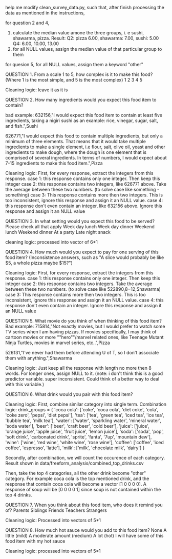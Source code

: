 
help me modify clean_survey_data.py, 
such that, after finish processing the data as mentioned in the instructions, 

for question 2 and 4, 
1. calculate the median value amone the three groups, i. e sushi, shawarma, pizza.
Result: 
Q2: pizza 6.00, shawarma: 7.00, sushi: 5.00
Q4: 6.00, 10.00, 13.00
2. for all NULL values, assign the median value of that particular group to them

for quesion 5, 
for all NULL values, assign them a keyword "other"




QUESTION 1. From a scale 1 to 5, how complex is it to make this food? (Where 1 is the most simple, and 5 is the most
 complex)
 1
 2
 3
 4
 5

 Cleaning logic: leave it as it is

 QUESTION 2. How many ingredients would you expect this food item to contain?

bad example: 632156,"I would expect this food item to contain at least five ingredients, taking a nigiri sushi as an example: rice, vinegar, sugar, salt, and fish.",Sushi

626771,"I would expect this food to contain multiple ingredients, but only a minimum of three elements. That means that it would take multiple ingredients to make a single element, i.e flour, salt, olive oil, yeast and other ingredients to make dough, where the dough is one element that is comprised of several ingredients. In terms of numbers, I would expect about 7-15 ingredients to make this food item.",Pizza

Cleaning logic: 
First, for every response, extract the integers from this response. 
case 1: this response contains only one integer. Then keep this integer
case 2: this response contains two integers, like 626771 above. Take the average between these two numbers. (to solve case like something - something)
case 3: This response contains more then two integers. This is too inconsistent, ignore this response and assign it an NULL value. 
case 4: this response don't even contain an integer, like 632156 above. Ignore this response and assign it an NULL value


QUESTION 3.  In what setting would you expect this food to be served? Please check all that apply
 Week day lunch
 Week day dinner
 Weekend lunch
 Weekend dinner
 At a party
 Late night snack

cleaning logic: processed into vector of 6*1

 QUESTION 4. How much would you expect to pay for one serving of this food item?
(Inconsistence answers, such as "A slice would probably be like $5, a whole pizza maybe $15?")

Cleaning logic: 
First, for every response, extract the integers from this response. 
case 1: this response contains only one integer. Then keep this integer
case 2: this response contains two integers. Take the average between these two numbers. (to solve case like 522890,8$-12$,Shawarma)
case 3: This response contains more then two integers. This is too inconsistent, ignore this response and assign it an NULL value. 
case 4: this response don't even contain an integer. Ignore this response and assign it an NULL value


QUESTION 5. What movie do you think of when thinking of this food item?
Bad example: 715814,"Not exactly movies, but I would prefer to watch some TV series when I am having pizzas. If movies specifically, I may think of cartoon movies or more ""hero""/marvel related ones, like Teenage Mutant Ninja Turtles, movies in marvel series, etc..",Pizza

526131,"I've never had them before attending U of T, so I don't associate them with anything.",Shawarma

Cleaning logic: Just keep all the response with length no more then 8 words. For longer ones, assign NULL to it. 
(note: i don't think this is a good predictor variable. super inconsistent. Could think of a better way to deal with this variable.)

QUESTION 6. What drink would you pair with this food item?

Cleaning logic: 
First, combine similar category into single term.
Combination logic: 
drink_groups = {
    'coca cola': ['coke', 'coca cola', 'diet coke', 'cola', 'coke zero', 'pepsi', 'diet pepsi'],
    'tea': ['tea', 'green tea', 'iced tea', 'ice tea', 'bubble tea', 'milk tea'],
    'water': ['water', 'sparkling water', 'mineral water', 'soda water'],
    'beer': ['beer', 'craft beer', 'cold beer'],
    'juice': ['juice', 'orange juice', 'apple juice', 'fruit juice', 'lemon juice'],
    'soda': ['soda', 'pop', 'soft drink', 'carbonated drink', 'sprite', 'fanta', '7up', 'mountain dew'],
    'wine': ['wine', 'red wine', 'white wine', 'rose wine'],
    'coffee': ['coffee', 'iced coffee', 'espresso', 'latte'],
    'milk': ['milk', 'chocolate milk', 'dairy']
}

Secondly, after combination, we will count the occurence of each category. Result shown in data/freeform_analysis/combined_top_drinks.csv

Then, take the top 4 categories, all the other drink become "other" category. For example coca cola is the top mentioned drink, and the response that contain coca cola will become a vector [1 0 0 0 0]. A response of soup will be [0 0 0 0 1] since soup is not contained within the top 4 drinks. 

QUESTION 7. When you think about this food item, who does it remind you of?
 Parents
 Siblings
 Friends
 Teachers
 Strangers

 Cleaning logic: Processed into vectors of 5*1

 QUESTION 8.  How much hot sauce would you add to this food item?
 None
 A little (mild)
 A moderate amount (medium)
 A lot (hot)
 I will have some of this food item with my hot sauce

Cleaning logic: processed into vectors of 5*1